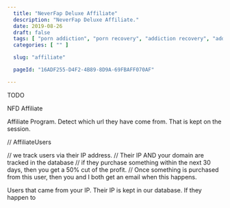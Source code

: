 ```yaml
---
  title: "NeverFap Deluxe Affiliate"
  description: "NeverFap Deluxe Affiliate."
  date: 2019-08-26
  draft: false
  tags: [ "porn addiction", "porn recovery", "addiction recovery", "addiction", "awareness", "nofap", "neverfap", "neverfap deluxe" ]
  categories: [ "" ]

  slug: "affiliate"

  pageId: "16ADF255-D4F2-4B89-8D9A-69FBAFF070AF"

---
```


TODO

NFD Affiliate

Affiliate Program. Detect which url they have come from. That is kept on the session.

// AffiliateUsers

// we track users via their IP address.
// Their IP AND your domain are tracked in the database
// if they purchase something within the next 30 days, then you get a 50% cut of the profit.
// Once something is purchased from this user, then you and I both get an email when this happens.



Users that came from your IP. Their IP is kept in our database. If they happen to
